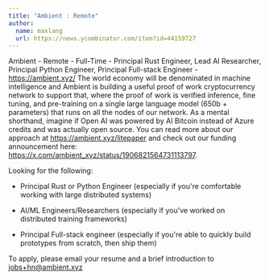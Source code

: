 ```yaml
---
title: "Ambient : Remote"
author:
  name: maxlang
  url: https://news.ycombinator.com/item?id=44159727
---
```

Ambient - Remote - Full-Time - Principal Rust Engineer, Lead AI Researcher, Principal Python Engineer, Principal Full-stack Engineer - <a href="https:&#x2F;&#x2F;ambient.xyz&#x2F;" rel="nofollow">https:&#x2F;&#x2F;ambient.xyz&#x2F;</a>
The world economy will be denominated in machine intelligence and Ambient is building a useful proof of work cryptocurrency network to support that, where the proof of work is verified inference, fine tuning, and pre-training on a single large language model (650b + parameters) that runs on all the nodes of our network. As a mental shorthand, imagine if Open AI was powered by AI Bitcoin instead of Azure credits and was actually open source. You can read more about our approach at <a href="https:&#x2F;&#x2F;ambient.xyz&#x2F;litepaper" rel="nofollow">https:&#x2F;&#x2F;ambient.xyz&#x2F;litepaper</a> and check out our funding announcement here: <a href="https:&#x2F;&#x2F;x.com&#x2F;ambient_xyz&#x2F;status&#x2F;1906821564731113797" rel="nofollow">https:&#x2F;&#x2F;x.com&#x2F;ambient_xyz&#x2F;status&#x2F;1906821564731113797</a>.

Looking for the following:

- Principal Rust or Python Engineer (especially if you&#x27;re comfortable working with large distributed systems)

- AI&#x2F;ML Engineers&#x2F;Researchers (especially if you&#x27;ve worked on distributed training frameworks)

- Principal Full-stack engineer (especially if you&#x27;re able to quickly build prototypes from scratch, then ship them)

To apply, please email your resume and a brief introduction to jobs+hn@ambient.xyz
<JobApplication />
